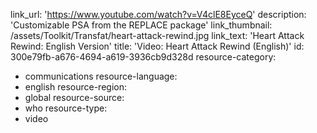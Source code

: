 link_url: 'https://www.youtube.com/watch?v=V4clE8EyceQ'
description: 'Customizable PSA from the REPLACE package'
link_thumbnail: /assets/Toolkit/Transfat/heart-attack-rewind.jpg
link_text: 'Heart Attack Rewind: English Version'
title: 'Video: Heart Attack Rewind (English)'
id: 300e79fb-a676-4694-a619-3936cb9d328d
resource-category:
  - communications
resource-language:
  - english
resource-region:
  - global
resource-source:
  - who
resource-type:
  - video
